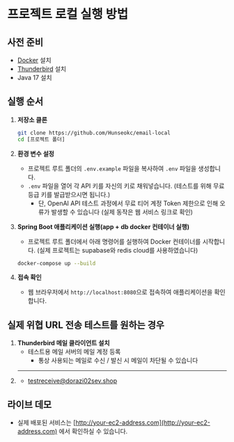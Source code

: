 # 프로젝트 로컬 실행 방법

## 사전 준비
* [Docker](https://www.docker.com/products/docker-desktop/) 설치
* [Thunderbird](https://www.thunderbird.net/ko/) 설치
* Java 17 설치

## 실행 순서
1.  **저장소 클론**
    ```bash
    git clone https://github.com/Hunseokc/email-local
    cd [프로젝트 폴더]
    ```

2.  **환경 변수 설정**
    * 프로젝트 루트 폴더의 `.env.example` 파일을 복사하여 `.env` 파일을 생성합니다.
    * `.env` 파일을 열어 각 API 키를 자신의 키로 채워넣습니다. (테스트를 위해 무료 등급 키를 발급받으시면 됩니다.)
      * 단, OpenAI API 테스트 과정에서 무료 티어 계정 Token 제한으로 인해 오류가 발생할 수 있습니다 (실제 동작은 웹 서비스 링크로 확인)

3.  **Spring Boot 애플리케이션 실행(app + db docker 컨테이너 실행)**
    * 프로젝트 루트 폴더에서 아래 명령어를 실행하여 Docker 컨테이너를 시작합니다. (실제 프로젝트는 supabase와 redis cloud를 사용하였습니다)
    ```bash
    docker-compose up --build
    ```

4. **접속 확인**
    * 웹 브라우저에서 `http://localhost:8080`으로 접속하여 애플리케이션을 확인합니다.

## 실제 위협 URL 전송 테스트를 원하는 경우
1. **Thunderbird 메일 클라이언트 설치**
   * 테스트용 메일 서버의 메일 계정 등록
     * 통상 사용되는 메일로 수신 / 발신 시 메일이 차단될 수 있습니다
2. ****
   * testreceive@dorazi02sev.shop

## 라이브 데모
* 실제 배포된 서비스는 [http://your-ec2-address.com](http://your-ec2-address.com) 에서 확인하실 수 있습니다.